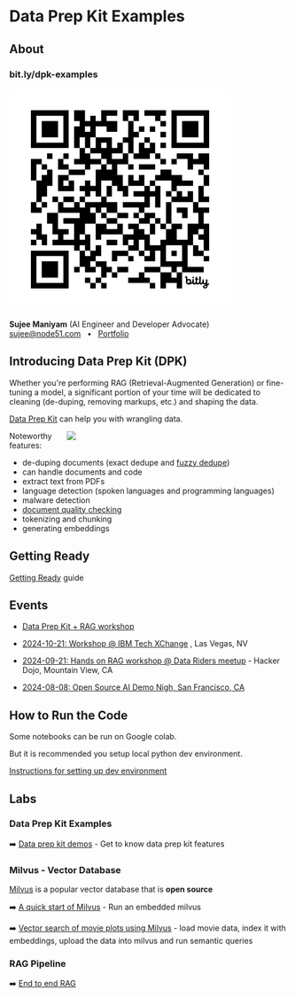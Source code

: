 # Data Prep Kit Examples

## About

### bit.ly/dpk-examples

<img src="media/qr1-bit.ly-dpk-examples.png" width="400px">

**Sujee Maniyam** (AI Engineer and Developer Advocate)<br>
sujee@node51.com  &nbsp; •  &nbsp; [Portfolio](https://portfolio.sujee.dev/)


## Introducing Data Prep Kit (DPK)

Whether you're performing RAG (Retrieval-Augmented Generation) or fine-tuning a model, a significant portion of your time will be dedicated to cleaning (de-duping, removing markups, etc.) and shaping the data.

[Data Prep Kit](https://github.com/IBM/data-prep-kit) can help you with wrangling data.  

<a href="media/data-prep-kit-3.png"><img src="media/data-prep-kit-3.png" style="float:right;" width="400px;"></a>

Noteworthy  features:

- de-duping documents (exact dedupe and [fuzzy dedupe](https://github.com/IBM/data-prep-kit/tree/dev/transforms/universal/fdedup/ray#readme))
- can handle documents and code
- extract text from PDFs
- language detection (spoken languages and programming languages)
- malware detection
- [document quality checking](https://github.com/IBM/data-prep-kit/blob/dev/transforms/language/doc_quality/python/README.md)
- tokenizing and chunking
- generating embeddings

## Getting Ready

[Getting Ready](getting-ready.md) guide

## Events

- [Data Prep Kit + RAG workshop](events/data-prep-kit-rag-workshop.md)

- [2024-10-21: Workshop @ IBM Tech XChange](events/2024-10-21__IBM-tech-xchange-workshop.md) , Las Vegas, NV

- [2024-09-21: Hands on RAG workshop @ Data Riders meetup](events/2024-09-21__RAG-workshop-data-riders.md) - Hacker Dojo, Mountain View, CA

- [2024-08-08: Open Source AI Demo Nigh, San Francisco, CA](events/2024-08-08__open-source-ai-demo-night.md)


## How to Run the Code

Some notebooks can be run on Google colab.

But it is recommended you setup local python dev environment.

[Instructions for setting up dev environment](setup-python-dev-env.md)

## Labs

### Data Prep Kit Examples

➡️ [Data prep kit demos](./dpk-intro/README.md) - Get to know data prep kit features



### Milvus - Vector Database

[Milvus](https://milvus.io/) is a popular vector database that is **open source**

➡️ [A quick start of Milvus](milvus/milvus_1_quick_start.ipynb) - Run an embedded milvus 

➡️ [Vector search of movie plots using Milvus](milvus/milvus_2_movie_search.ipynb) - load movie data, index it with embeddings, upload the data into milvus and run semantic queries

### RAG Pipeline

➡️ [End to end RAG](rag/README.md) 

